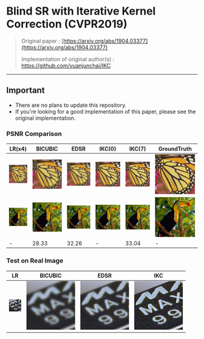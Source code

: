 # Blind SR with Iterative Kernel Correction (CVPR2019)

> Original paper : [https://arxiv.org/abs/1904.03377](https://arxiv.org/abs/1904.03377)
> 
> Implementation of original author(s) : https://github.com/yuanjunchai/IKC
----

## Important ##
- There are no plans to update this repository.
- If you're looking for a good implementation of this paper, please see the original implementation.

### PSNR Comparison ###

| LR(x4)   | BICUBIC | EDSR | IKC(0) | IKC(7) | GroundTruth |
| -------------------- | ----- | ---- | ---- | ----- | ----- |
| ![lr](test_imgs/set5/aniso_diverse/lr/butterfly.png) | ![sr_bicubic](test_imgs/set5/aniso_diverse/sr_bicubic/butterfly.png) | ![sr_edsr](test_imgs/set5/aniso_diverse/sr_edsr/butterfly_x4_SR.png) | ![sr_0](test_imgs/set5/aniso_diverse/sr_0/butterfly.png)  | ![sr_6](test_imgs/set5/aniso_diverse/sr_6/butterfly.png)  | ![hr](test_imgs/set5/aniso_diverse/hr/butterfly.png) |
| ![lr](test_imgs/set5/aniso_diverse/lr/bird.png) | ![sr_bicubic](test_imgs/set5/aniso_diverse/sr_bicubic/bird.png) | ![sr_edsr](test_imgs/set5/aniso_diverse/sr_edsr/bird_x4_SR.png) | ![sr_0](test_imgs/set5/aniso_diverse/sr_0/bird.png)  | ![sr_6](test_imgs/set5/aniso_diverse/sr_6/bird.png)  | ![hr](test_imgs/set5/aniso_diverse/hr/bird.png) |
| - | 28.33 | 32.26 | - | 33.04 | - |


### Test on Real Image ###

| LR   | BICUBIC | EDSR | IKC
| --- | --- | --- | --- |
| ![lr](test_imgs/real/chip_clr_original.png) | ![cubic](test_imgs/real/chip_clr.png) | ![edsr](test_imgs/real/chip_edsr.png) | ![cubic](test_imgs/real/chip_csr_07.png) |
